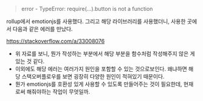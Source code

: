 > error - TypeError: require(...).button is not a function

rollup에서 emotionjs를 사용했다. 그리고 해당 라이브러리를 사용했더니, 사용한 곳에서 다음과 같은 에러를 만났다. 

https://stackoverflow.com/a/33008076

- 위 자료를 보니, 뭔가 작성하는 부분에서 해당 부분을 함수처럼 작성해주지 않은 게 있는 것 같다. 
- 이외에도 해당 에러는 여러가지 원인을 포함할 수 있는 것으로보인다. 왜냐하면 해당 스택오버플로우를 보면 굉장히 다양한 원인이 적혀있기 때문이다. 
- 뭔가 emotionjs를 호환성 있게 사용할 수 있도록 만들어주는 것이 필요한데, 현재로써 해줘야하는 작업이 무엇일까. 

